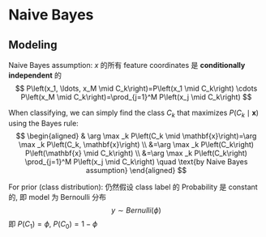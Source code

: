 # Naive Bayes

## Modeling

Naive Bayes assumption: $x$ 的所有 feature coordinates 是 **conditionally independent**  的
$$
P\left(x_1, \ldots, x_M \mid C_k\right)=P\left(x_1 \mid C_k\right) \cdots P\left(x_M \mid C_k\right)=\prod_{j=1}^M P\left(x_j \mid C_k\right)
$$


When classifying, we can simply find the class $C_k$ that maximizes $P\left(C_k \mid \mathbf{x}\right)$ using the Bayes rule:
$$
\begin{aligned}
& \arg \max _k P\left(C_k \mid \mathbf{x}\right)=\arg \max _k P\left(C_k, \mathbf{x}\right) \\
&=\arg \max _k P\left(C_k\right) P\left(\mathbf{x} \mid C_k\right) \\
&=\arg \max _k P\left(C_k\right) \prod_{j=1}^M P\left(x_j \mid C_k\right)	\quad \text{by Naive Bayes assumption}
\end{aligned}
$$


For prior (class distribution): 仍然假设 class label 的 Probability 是 constant 的, 即 model 为 Bernoulli 分布
$$
y \sim Bernulli(\phi)
$$
即 $P(C_1)= \phi$, $P(C_0) = 1-\phi$



